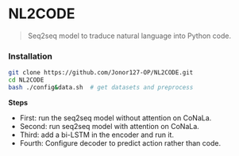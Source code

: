 # NL2CODE
> Seq2seq model to traduce natural language into Python code.

### Installation

```bash
git clone https://github.com/Jonor127-OP/NL2CODE.git
cd NL2CODE
bash ./config&data.sh  # get datasets and preprocess
```


**Steps**

- First: run the seq2seq model without attention on CoNaLa.
- Second: run seq2seq model with attention on CoNaLa.
- Third: add a bi-LSTM in the encoder and run it.
- Fourth: Configure decoder to predict action rather than code.


